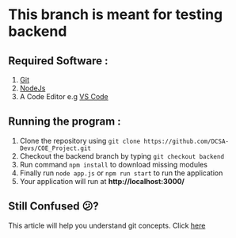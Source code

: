 # This branch is meant for testing backend

## Required Software :
1. [Git](https://git-scm.com/)
2. [NodeJs](https://nodejs.org/en/)
3. A Code Editor e.g [VS Code](https://code.visualstudio.com/)

## Running the program :
1. Clone the repository using `git clone https://github.com/DCSA-Devs/COE_Project.git`
2. Checkout the backend branch by typing `git checkout backend`
3. Run command `npm install` to download missing modules
4. Finally run `node app.js` or `npm run start` to run the application
5. Your application will run at **http://localhost:3000/**

## Still Confused 😕?
This article will help you understand git concepts. Click [here](https://dev.to/unseenwizzard/learn-git-concepts-not-commands-4gjc)
